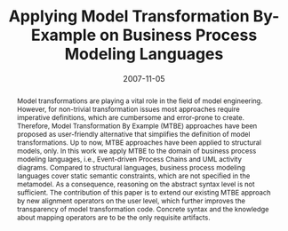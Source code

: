 ---
abstract: Model transformations are playing a vital role in the field of model engineering.
  However, for non-trivial transformation issues most approaches require imperative
  definitions, which are cumbersome and error-prone to create. Therefore, Model Transformation
  By Example (MTBE) approaches have been proposed as user-friendly alternative that
  simplifies the definition of model transformations. Up to now, MTBE approaches have
  been applied to structural models, only. In this work we apply MTBE to the domain
  of business process modeling languages, i.e., Event-driven Process Chains and UML
  activity diagrams. Compared to structural languages, business process modeling languages
  cover static semantic constraints, which are not specified in the metamodel. As
  a consequence, reasoning on the abstract syntax level is not sufficient. The contribution
  of this paper is to extend our existing MTBE approach by new alignment operators
  on the user level, which further improves the transparency of model transformation
  code. Concrete syntax and the knowledge about mapping operators are to be the only
  requisite artifacts.
authors:
- Michael Strommer
- Marion Murzek
- Manuel Wimmer
date: '2007-11-05'
featured: false
links:
- name: Publik
  url: https://publik.tuwien.ac.at/showentry.php?ID=141188&lang=2
publication_types:
- '1'
publishDate: '2007-11-05'
title: Applying Model Transformation By-Example on Business Process Modeling Languages
url_pdf: http://publik.tuwien.ac.at/files/pub-inf_4798.pdf
---